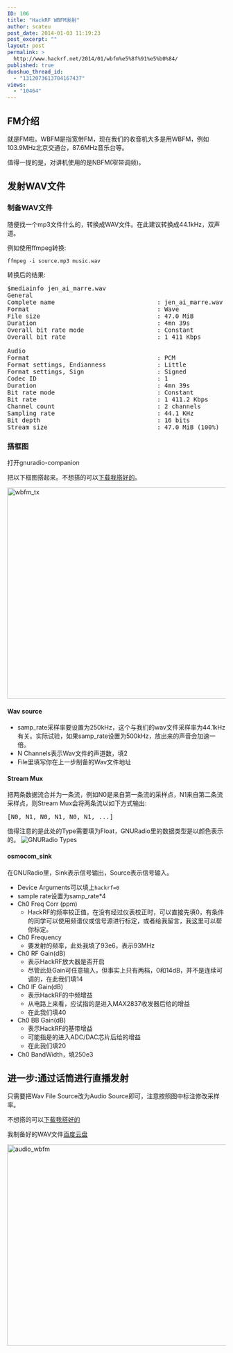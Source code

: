 ```yaml
---
ID: 106
title: "HackRF WBFM发射"
author: scateu
post_date: 2014-01-03 11:19:23
post_excerpt: ""
layout: post
permalink: >
  http://www.hackrf.net/2014/01/wbfm%e5%8f%91%e5%b0%84/
published: true
duoshuo_thread_id:
  - "1312073613704167437"
views:
  - "10464"
---
```

<h2>FM介绍</h2>
就是FM啦。WBFM是指宽带FM，现在我们的收音机大多是用WBFM，例如103.9MHz北京交通台，87.6MHz音乐台等。

值得一提的是，对讲机使用的是NBFM(窄带调频)。
<h2>发射WAV文件</h2>
<h3>制备WAV文件</h3>
随便找一个mp3文件什么的，转换成WAV文件。在此建议转换成44.1kHz，双声道。

例如使用ffmpeg转换:
<pre><code>ffmpeg -i source.mp3 music.wav
</code></pre>
转换后的结果:
<pre>$mediainfo jen_ai_marre.wav 
General
Complete name                            : jen_ai_marre.wav
Format                                   : Wave
File size                                : 47.0 MiB
Duration                                 : 4mn 39s
Overall bit rate mode                    : Constant
Overall bit rate                         : 1 411 Kbps

Audio
Format                                   : PCM
Format settings, Endianness              : Little
Format settings, Sign                    : Signed
Codec ID                                 : 1
Duration                                 : 4mn 39s
Bit rate mode                            : Constant
Bit rate                                 : 1 411.2 Kbps
Channel count                            : 2 channels
Sampling rate                            : 44.1 KHz
Bit depth                                : 16 bits
Stream size                              : 47.0 MiB (100%)
</pre>
<h3>搭框图</h3>
打开gnuradio-companion

把以下框图搭起来。不想搭的可以<a href="https://github.com/scateu/HackRF_Examples/raw/master/wbfm_tx/wbfm_tx_hackrf.grc">下载我搭好的</a>。

<a href="http://www.hackrf.net/wp-content/uploads/2014/01/wbfm_tx.png"><img class="alignnone size-full wp-image-775" src="http://www.hackrf.net/wp-content/uploads/2014/01/wbfm_tx.png" alt="wbfm_tx" width="784" height="487" /></a>
<h4>Wav source</h4>
<ul>
	<li>samp_rate采样率要设置为250kHz，这个与我们的wav文件采样率为44.1kHz有关。实际试验，如果samp_rate设置为500kHz，放出来的声音会加速一倍。</li>
	<li>N Channels表示Wav文件的声道数，填2</li>
	<li>File里填写你在上一步制备的Wav文件地址</li>
</ul>
<h4>Stream Mux</h4>
把两条数据流合并为一条流，例如N0是来自第一条流的采样点，N1来自第二条流采样点，则Stream Mux会将两条流以如下方式输出:
<pre>[N0, N1, N0, N1, N0, N1, ...]
</pre>
值得注意的是此处的Type需要填为Float，GNURadio里的数据类型是以颜色表示的。

<img src="http://www.hackrf.net/wp-content/uploads/2014/01/Types.png" alt="GNURadio Types" />
<h4>osmocom_sink</h4>
在GNURadio里，Sink表示信号输出，Source表示信号输入。
<ul>
	<li>Device Arguments可以填上<code>hackrf=0</code></li>
	<li>sample rate设置为samp_rate*4</li>
	<li>Ch0 Freq Corr (ppm)
<ul>
	<li>HackRF的频率较正值，在没有经过仪表校正时，可以直接先填0，有条件的同学可以使用频谱仪或信号源进行标定，或者给我留言，我这里可以帮你标定。</li>
</ul>
</li>
	<li>Ch0 Frequency
<ul>
	<li>要发射的频率，此处我填了93e6，表示93MHz</li>
</ul>
</li>
	<li>Ch0 RF Gain(dB)
<ul>
	<li>表示HackRF放大器是否开启</li>
	<li>尽管此处Gain可任意输入，但事实上只有两档，0和14dB，并不是连续可调的，在此我们填14</li>
</ul>
</li>
	<li>Ch0 IF Gain(dB)
<ul>
	<li>表示HackRF的中频增益</li>
	<li>从电路上来看，应试指的是进入MAX2837收发器后给的增益</li>
	<li>在此我们填40</li>
</ul>
</li>
	<li>Ch0 BB Gain(dB)
<ul>
	<li>表示HackRF的基带增益</li>
	<li>可能指是的进入ADC/DAC芯片后给的增益</li>
	<li>在此我们填20</li>
</ul>
</li>
	<li>Ch0 BandWidth，填250e3</li>
</ul>
<h2>进一步:通过话筒进行直播发射</h2>
只需要把Wav File Source改为Audio Source即可，注意按照图中标注修改采样率。

不想搭的可以<a href="https://github.com/scateu/HackRF_Examples/raw/master/wbfm_tx/audio_wbfm_tx_hackrf.grc">下载我搭好的</a>

我制备好的WAV文件<a href="http://pan.baidu.com/s/1bnksry3">百度云盘</a>

<a href="http://www.hackrf.net/wp-content/uploads/2014/01/audio_wbfm.png"><img class="alignnone size-full wp-image-776" src="http://www.hackrf.net/wp-content/uploads/2014/01/audio_wbfm.png" alt="audio_wbfm" width="709" height="464" /></a>
